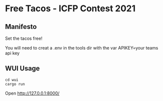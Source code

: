 # Free Tacos - ICFP Contest 2021

## Manifesto

Set the tacos free!

You will need to creat a .env in the tools dir with the var APIKEY=your teams api key

## WUI Usage
```
cd wui
cargo run
```

Open http://127.0.0.1:8000/